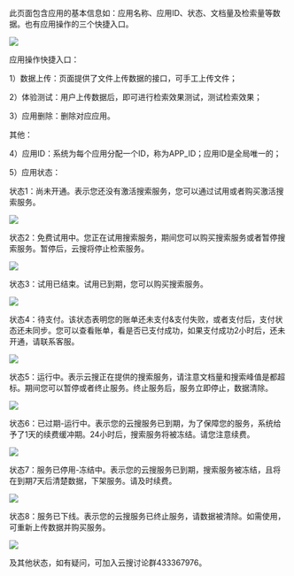 此页面包含应用的基本信息如：应用名称、应用ID、状态、文档量及检索量等数据。也有应用操作的三个快捷入口。

![](http://imgcache.tce.fsphere.cn/image/mccdn.qcloud.com/img569c4e92efaa5.png)

应用操作快捷入口：

1）数据上传：页面提供了文件上传数据的接口，可手工上传文件；

2）体验测试：用户上传数据后，即可进行检索效果测试，测试检索效果；

3）应用删除：删除对应应用。

其他：

4）应用ID：系统为每个应用分配一个ID，称为APP_ID；应用ID是全局唯一的；

5）应用状态：

状态1：尚未开通。表示您还没有激活搜索服务，您可以通过试用或者购买激活搜索服务。

![](http://imgcache.tce.fsphere.cn/image/mccdn.qcloud.com/img569c4efd5a265.png)

状态2：免费试用中。您正在试用搜索服务，期间您可以购买搜索服务或者暂停搜索服务。暂停后，云搜将停止检索服务。

![](http://imgcache.tce.fsphere.cn/image/mccdn.qcloud.com/img569c4f049dd84.png)

状态3：试用已结束。试用已到期，您可以购买搜索服务。

![](http://imgcache.tce.fsphere.cn/image/mccdn.qcloud.com/img569c4f0dc9eb0.png)

状态4：待支付。该状态表明您的账单还未支付&支付失败，或者支付后，支付状态还未同步。您可以查看账单，看是否已支付成功，如果支付成功2小时后，还未开通，请联系客服。

![](http://imgcache.tce.fsphere.cn/image/mccdn.qcloud.com/img569c4f1747e1e.png)

状态5：运行中。表示云搜正在提供的搜索服务，请注意文档量和搜索峰值是都超标。期间您可以暂停或者终止服务。终止服务后，服务立即停止，数据清除。

![](http://imgcache.tce.fsphere.cn/image/mccdn.qcloud.com/img569c4f1ef2b7e.png)

状态6：已过期-运行中。表示您的云搜服务已到期，为了保障您的服务，系统给予了1天的续费缓冲期。24小时后，搜索服务将被冻结。请您注意续费。

![](http://imgcache.tce.fsphere.cn/image/mccdn.qcloud.com/img569c4f26074a8.png)

状态7：服务已停用-冻结中。表示您的云搜服务已到期，搜索服务被冻结，且将在到期7天后清楚数据，下架服务。请及时续费。

![](http://imgcache.tce.fsphere.cn/image/mccdn.qcloud.com/img569c4f2c7d7da.png)

状态8：服务已下线。表示您的云搜服务已终止服务，请数据被清除。如需使用，可重新上传数据并购买服务。

![](http://imgcache.tce.fsphere.cn/image/mccdn.qcloud.com/img569c4f33462c5.png)

及其他状态，如有疑问，可加入云搜讨论群433367976。
